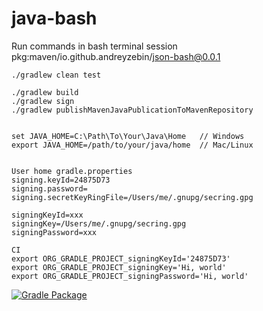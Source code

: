 # java-bash
Run commands in bash terminal session
pkg:maven/io.github.andreyzebin/json-bash@0.0.1

```
./gradlew clean test

./gradlew build
./gradlew sign
./gradlew publishMavenJavaPublicationToMavenRepository

```

```

set JAVA_HOME=C:\Path\To\Your\Java\Home   // Windows
export JAVA_HOME=/path/to/your/java/home  // Mac/Linux


User home gradle.properties
signing.keyId=24875D73
signing.password=
signing.secretKeyRingFile=/Users/me/.gnupg/secring.gpg

signingKeyId=xxx
signingKey=/Users/me/.gnupg/secring.gpg
signingPassword=xxx

CI
export ORG_GRADLE_PROJECT_signingKeyId='24875D73'
export ORG_GRADLE_PROJECT_signingKey='Hi, world'
export ORG_GRADLE_PROJECT_signingPassword='Hi, world'

```

[![Gradle Package](https://github.com/andreyzebin/java-bash/actions/workflows/gradle-publish.yml/badge.svg)](https://github.com/andreyzebin/java-bash/actions/workflows/gradle-publish.yml)